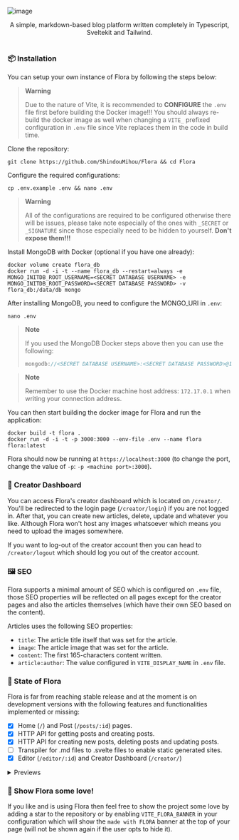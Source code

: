 ![image](https://user-images.githubusercontent.com/69381903/170740789-518da8d9-0c95-4532-9311-9bd5450097a6.png)
<div align="center">
A simple, markdown-based blog platform written completely in Typescript, Sveltekit and Tailwind.
</div>

#
### 📦 Installation
You can setup your own instance of Flora by following the steps below:

> **Warning**
>
> Due to the nature of Vite, it is recommended to **CONFIGURE** the `.env` file first before building the Docker image!!! You should always re-build the docker image as well when changing a `VITE_` prefixed configuration in `.env` file since Vite replaces them in the code in build time.

Clone the repository:
```shell
git clone https://github.com/ShindouMihou/Flora && cd Flora
```

Configure the required configurations:
```shell
cp .env.example .env && nano .env
```

> **Warning**
> 
> All of the configurations are required to be configured otherwise there will be issues, please take note especially of the ones with `_SECRET` or `_SIGNATURE` since those especially need to be hidden to yourself. **Don't expose them!!!**

Install MongoDB with Docker (optional if you have one already):
```shell
docker volume create flora_db
docker run -d -i -t --name flora_db --restart=always -e MONGO_INITDB_ROOT_USERNAME=<SECRET DATABASE USERNAME> -e MONGO_INITDB_ROOT_PASSWORD=<SECRET DATABASE PASSWORD> -v flora_db:/data/db mongo
```

After installing MongoDB, you need to configure the MONGO_URI in `.env`:
```shell
nano .env
```

> **Note**
> 
> If you used the MongoDB Docker steps above then you can use the following:
> ```java
> mongodb://<SECRET DATABASE USERNAME>:<SECRET DATABASE PASSWORD>@172.17.0.1:27017/?authSource=admin
> ```

> **Note**
>
> Remember to use the Docker machine host address: `172.17.0.1` when writing your connection address.

You can then start building the docker image for Flora and run the application:
```shell
docker build -t flora .
docker run -d -i -t -p 3000:3000 --env-file .env --name flora flora:latest
```

Flora should now be running at `https://localhost:3000` (to change the port, change the value of `-p`: `-p <machine port>:3000`).

### 📖 Creator Dashboard
You can access Flora's creator dashboard which is located on `/creator/`. You'll be redirected to the login page (`/creator/login`) if you are not logged in. After that, you can create new articles, delete, update and whatever you like. Although Flora won't host any images whatsoever which means you need to upload the images somewhere.

If you want to log-out of the creator account then you can head to `/creator/logout` which should log you out of the creator account.

### 🖼️ SEO
Flora supports a minimal amount of SEO which is configured on `.env` file, those SEO properties will be reflected on all pages except for the creator pages and also the articles themselves (which have their own SEO based on the content). 

Articles uses the following SEO properties:
- `title`: The article title itself that was set for the article.
- `image`: The article image that was set for the article.
- `content`: The first 165-characters content written.
- `article:author`: The value configured in `VITE_DISPLAY_NAME` in `.env` file.

### 🚡 State of Flora
Flora is far from reaching stable release and at the moment is on development versions with the following features and functionalities implemented or missing:
- [x] Home (`/`) and Post (`/posts/:id`) pages.
- [x] HTTP API for getting posts and creating posts.
- [x] HTTP API for creating new posts, deleting posts and updating posts.
- [ ] Transpiler for .md files to .svelte files to enable static generated sites.
- [x] Editor (`/editor/:id`) and Creator Dashboard (`/creator/`)
  
<details>
  <summary>Previews</summary>
  
Creator Dashboard
![image](https://user-images.githubusercontent.com/69381903/170739685-985a89fd-6f9f-4fd7-9796-8a51a697c5b1.png)
  
Editor
![image](https://user-images.githubusercontent.com/69381903/170739826-218f9b49-8159-4817-b13e-f416c767ad07.png)
 
Homepage
![image](https://user-images.githubusercontent.com/69381903/170739901-57ccd511-9b8b-4555-b571-faf7f09444c8.png)

Article Page
![image](https://user-images.githubusercontent.com/69381903/170739943-04572b03-ea2a-4b17-92f5-0847121f7381.png)
</details>

### 💌 Show Flora some love!
If you like and is using Flora then feel free to show the project some love by adding a star to the repository or by enabling `VITE_FLORA_BANNER` in your configuration which will show the `made with FLORA` banner at the top of your page (will not be shown again if the user opts to hide it).
